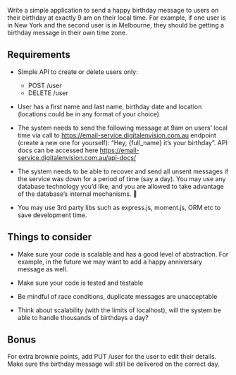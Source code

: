 Write a simple application to send a happy birthday message to users on their 
birthday at exactly 9 am on their local time. For example, if one user is in 
New York and the second user is in Melbourne, they should be getting a 
birthday message in their own time zone.

## Requirements

* Simple API to create or delete users only:
    * POST /user
    * DELETE /user

* User has a first name and last name, birthday date and location 
  (locations could be in any format of your choice)

* The system needs to send the following message at 9am on users’ local time 
  via call to https://email-service.digitalenvision.com.au endpoint 
  (create a new one for yourself): “Hey, {full_name} it’s your birthday”. 
  API docs can be accessed here https://email-service.digitalenvision.com.au/api-docs/

* The system needs to be able to recover and send all unsent messages if 
  the service was down for a period of time (say a day). You may use any 
  database technology you’d like, and you are allowed to take advantage of 
  the database’s internal mechanisms.
 
* You may use 3rd party libs such as express.js, moment.js, ORM etc to save 
  development time.

## Things to consider 

* Make sure your code is scalable and has a good level of abstraction. 
  For example, in the future we may want to add a happy anniversary 
  message as well.

* Make sure your code is tested and testable

* Be mindful of race conditions, duplicate messages are unacceptable

* Think about scalability (with the limits of localhost), will the 
  system be able to handle thousands of birthdays a day?

## Bonus

For extra brownie points, add PUT /user for the user to edit their details. 
Make sure the birthday message will still be delivered on the correct day.